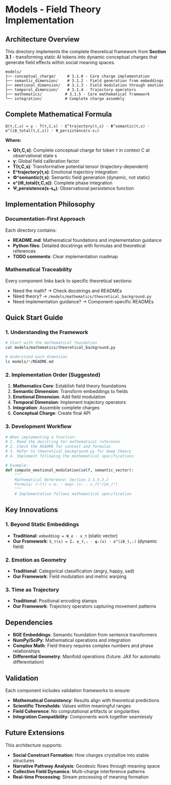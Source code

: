 # Models - Field Theory Implementation

## Architecture Overview

This directory implements the complete theoretical framework from **Section 3.1** - transforming static AI tokens into dynamic conceptual charges that generate field effects within social meaning spaces.

```
models/
├── conceptual_charge/     # 3.1.0 - Core charge implementation
├── semantic_dimension/    # 3.1.2 - Field generation from embeddings  
├── emotional_dimension/   # 3.1.3 - Field modulation through emotion
├── temporal_dimension/    # 3.1.4 - Trajectory operators
├── mathematics/          # 3.1.5 - Core mathematical framework
└── integration/          # Complete charge assembly
```

## Complete Mathematical Formula

```
Q(τ,C,s) = γ · T(τ,C,s) · E^trajectory(τ,s) · Φ^semantic(τ,s) · e^(iθ_total(τ,C,s)) · Ψ_persistence(s-s₀)
```

**Where:**
- **Q(τ,C,s)**: Complete conceptual charge for token τ in context C at observational state s
- **γ**: Global field calibration factor  
- **T(τ,C,s)**: Transformative potential tensor (trajectory-dependent)
- **E^trajectory(τ,s)**: Emotional trajectory integration
- **Φ^semantic(τ,s)**: Semantic field generation (dynamic, not static)
- **e^(iθ_total(τ,C,s))**: Complete phase integration  
- **Ψ_persistence(s-s₀)**: Observational persistence function

## Implementation Philosophy

### Documentation-First Approach
Each directory contains:
- **README.md**: Mathematical foundations and implementation guidance
- **Python files**: Detailed docstrings with formulas and theoretical references
- **TODO comments**: Clear implementation roadmap

### Mathematical Traceability  
Every component links back to specific theoretical sections:
- Need the math? → Check docstrings and READMEs
- Need theory? → `/models/mathematics/theoretical_background.py`
- Need implementation guidance? → Component-specific READMEs

## Quick Start Guide

### 1. Understanding the Framework
```bash
# Start with the mathematical foundation
cat models/mathematics/theoretical_background.py

# Understand each dimension
ls models/*/README.md
```

### 2. Implementation Order (Suggested)
1. **Mathematics Core**: Establish field theory foundations
2. **Semantic Dimension**: Transform embeddings to fields  
3. **Emotional Dimension**: Add field modulation
4. **Temporal Dimension**: Implement trajectory operators
5. **Integration**: Assemble complete charges
6. **Conceptual Charge**: Create final API

### 3. Development Workflow
```python
# When implementing a function:
# 1. Read the docstring for mathematical reference
# 2. Check the README for context and formulas  
# 3. Refer to theoretical_background.py for deep theory
# 4. Implement following the mathematical specifications

# Example:
def compute_emotional_modulation(self, semantic_vector):
    """
    Mathematical Reference: Section 3.1.3.3.2
    Formula: ℰᵢ(τ) = αᵢ · exp(-|vᵢ - v_ℰ|²/2σ_ℰ²)
    """
    # Implementation follows mathematical specification
```

## Key Innovations

### 1. Beyond Static Embeddings
- **Traditional**: `embedding = W_e · x_τ` (static vector)
- **Our Framework**: `S_τ(x) = Σᵢ e_τ,ᵢ · φᵢ(x) · e^(iθ_τ,ᵢ)` (dynamic field)

### 2. Emotion as Geometry
- **Traditional**: Categorical classification (angry, happy, sad)
- **Our Framework**: Field modulation and metric warping

### 3. Time as Trajectory
- **Traditional**: Positional encoding stamps  
- **Our Framework**: Trajectory operators capturing movement patterns

## Dependencies

- **BGE Embeddings**: Semantic foundation from sentence transformers
- **NumPy/SciPy**: Mathematical operations and integration
- **Complex Math**: Field theory requires complex numbers and phase relationships
- **Differential Geometry**: Manifold operations (future: JAX for automatic differentiation)

## Validation

Each component includes validation frameworks to ensure:
- **Mathematical Consistency**: Results align with theoretical predictions
- **Scientific Thresholds**: Values within meaningful ranges
- **Field Coherence**: No computational artifacts or singularities
- **Integration Compatibility**: Components work together seamlessly

## Future Extensions

This architecture supports:
- **Social Construct Formation**: How charges crystallize into stable structures
- **Narrative Pathway Analysis**: Geodesic flows through meaning space
- **Collective Field Dynamics**: Multi-charge interference patterns
- **Real-time Processing**: Stream processing of meaning formation